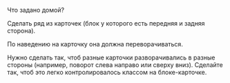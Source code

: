 Что задано домой?

Сделать ряд из карточек (блок у которого есть передняя и задняя сторона).


По наведению на карточку она должна переворачиваться.


Нужно сделать так, чтоб разные карточки разворачивались в разные стороны (например, поворот слева направо или сверху вниз).
Сделайте так, чтоб это легко контролировалось классом на блоке-карточке.

